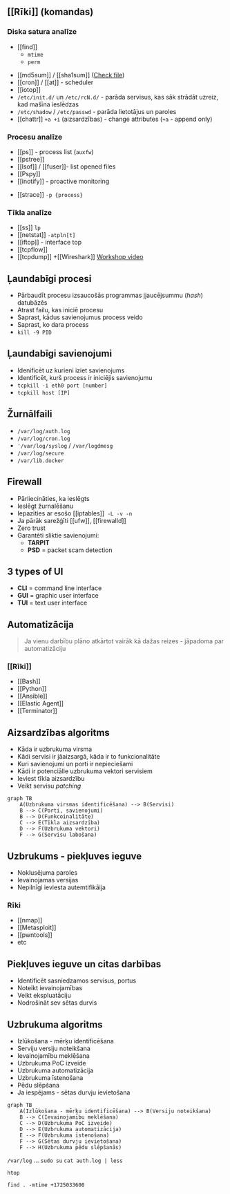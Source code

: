 ## [[Rīki]] (komandas)
### Diska satura analīze
- [[find]]
	- `mtime`
	- `perm`
* [[md5sum]] / [[sha1sum]] ([Check file](https://www.virustotal.com/gui/home/upload))
* [[cron]] / [[at]] - scheduler 
* [[iotop]]
* `/etc/init.d/` un `/etc/rcN.d/` - parāda servisus, kas sāk strādāt uzreiz, kad mašīna ieslēdzas
* `/etc/shadow` / `/etc/passwd` - parāda lietotājus un paroles
* [[chattr]] `+a +i` (aizsardzības) - change attributes (`+a` - append only)

### Procesu analīze
- [[ps]] - process list (`auxfw`)
- [[pstree]]
- [[lsof]] / [[fuser]]- list opened files
- [[Pspy]]
- [[inotify]] - proactive monitoring
* [[strace]] `-p {process}`

### Tīkla analīze
* [[ss]] `lp`
* [[netstat]] `-atpln[t]`
* [[iftop]] - interface top
* [[tcpflow]]
* [[tcpdump]] +[[Wireshark]] [Workshop video](https://www.youtube.com/watch?v=HtNvcaqJHPw)
## Ļaundabīgi procesi
- Pārbaudīt procesu izsaucošās programmas jjaucējsummu (*hash*) datubāzēs
- Atrast failu, kas iniciē procesu
- Saprast, kādus savienojumus process veido
- Saprast, ko dara process
- `kill -9 PID`

## Ļaundabīgi savienojumi
- Idenificēt uz kurieni iziet savienojums
- Identificēt, kurš process ir iniciējis savienojumu
- `tcpkill -i eth0 port [number]`
- `tcpkill host [IP]`

## Žurnālfaili
* `/var/log/auth.log`
* `/var/log/cron.log`
* `'/var/log/syslog` / `/var/logdmesg`
* `/var/log/secure`
* `/var/lib.docker`

## Firewall
- Pārliecināties, ka ieslēgts
- Ieslēgt žurnalēšanu
- Iepazīties ar esošo [[iptables]]` -L -v -n`
- Ja pārāk sarežģīti [[ufw]], [[firewalld]]
- Zero trust
- Garantēti sliktie savienojumi:
	- **TARPIT**
	- **PSD** = packet scam detection

## 3 types of UI
- **CLI** = command line interface
- **GUI** = graphic user interface
- **TUI** = text user interface

## Automatizācija

> Ja vienu darbību plāno atkārtot vairāk kā dažas reizes - jāpadoma par automatizāciju
### [[Rīki]]
- [[Bash]]
- [[Python]]
- [[Ansible]]
- [[Elastic Agent]]
- [[Terminator]]

## Aizsardzības algoritms
- Kāda ir uzbrukuma virsma
- Kādi servisi ir jāaizsargā, kāda ir to funkcionalitāte
- Kuri savienojumi un porti ir nepieciešami
- Kādi ir potenciālie uzbrukuma vektori servisiem
- Ieviest tīkla aizsardzību
- Veikt servisu *patching*

```mermaid
graph TB
	A(Uzbrukuma virsmas identificēšana) --> B(Servisi)
	B --> C(Porti, savienojumi)
	B --> D(Funkcoinalitāte)
	C --> E(Tīkla aizsardzība)
	D --> F(Uzbrukuma vektori)
	F --> G(Servisu labošana)
```

## Uzbrukums - piekļuves ieguve
- Noklusējuma paroles
- Ievainojamas versijas
- Nepilnīgi ieviesta autemtifikāija
### Rīki
- [[nmap]]
- [[Metasploit]]
- [[pwntools]]
- etc
## Piekļuves ieguve un citas darbības
- Identificēt sasniedzamos servisus, portus
- Noteikt ievainojamības
- Veikt ekspluatāciju
- Nodrošināt sev sētas durvis

## Uzbrukuma algoritms
- Izlūkošana - mērķu identificēšana
- Serviju versiju noteikšana
- Ievainojamību meklēšana
- Uzbrukuma PoC izveide
- Uzbrukuma automatizācija
- Uzbrukuma īstenošana
- Pēdu slēpšana
- Ja iespējams - sētas durvju ievietošana

```mermaid
graph TB
	A(Izlūkošana - mērķu identificēšana) --> B(Versiju noteikšana)
	B --> C(Ievainojamību meklēšana)
	C --> D(Uzbrukuma PoC izveide)
	D --> E(Uzbrukuma automatizācija)
	E --> F(Uzbrukuma īstenošana)
	F --> G(Sētas durvju ievietošana)
	F --> H(Uzbrukuma pēdu slēpšanās)
```


`/var/log` ... `sudo su`
`cat auth.log | less`

`htop`

`find . -mtime +1725033600`